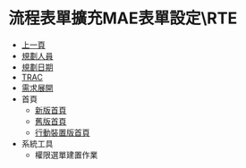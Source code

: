# 流程表單擴充MAE表單設定\RTE
* [上一頁](../../README.md)
* [規劃人員](README.md#user)
* [規劃日期](README.md#updatedate)
* [TRAC](README.md#trac)
* [需求展開](README.md#requirement)
* 首頁
    * [新版首頁](brainworknew.md)
    * [舊版首頁](brainworkold.md)
    * [行動裝置版首頁](brainworkmobile.md)
* 系統工具
    * 權限選單建置作業
